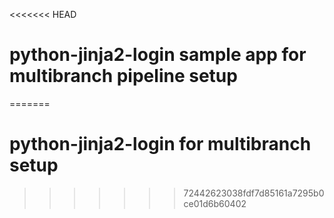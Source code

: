 <<<<<<< HEAD
# python-jinja2-login sample app for multibranch pipeline setup
=======
# python-jinja2-login for multibranch setup
>>>>>>> 72442623038fdf7d85161a7295b0ce01d6b60402
